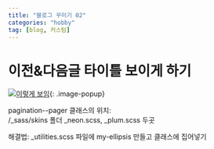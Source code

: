 ```yaml
---
title: "블로그 꾸미기 02"
categories: "hobby"
tag: [blog, 커스텀]
---
```



# 이전&다음글 타이틀 보이게 하기

[![이렇게 보임](https://blogger.googleusercontent.com/img/b/R29vZ2xl/AVvXsEjirS9Ds_edNgzu4xIUZpFfr_ZFCT7hQuic-E3X_Rh8MnqqJgKV_83_mVwBW3ourDG98h1vJqsm3BolcB-tfMdI5ZKmrGMclf0Y1f5L2GBQD7_CQ_IgWW4QSwTvvR7mT1_qmCbHaLw1LUHVM16Av48Liw_3FagK1ppIryvHlRqDnWmTCIJ9GtJ0qhBu-c8/s701/01-%EC%9D%B4%EB%A0%87%EA%B2%8C%20%EB%B3%B4%EC%9E%84.jpg)](https://blogger.googleusercontent.com/img/b/R29vZ2xl/AVvXsEjirS9Ds_edNgzu4xIUZpFfr_ZFCT7hQuic-E3X_Rh8MnqqJgKV_83_mVwBW3ourDG98h1vJqsm3BolcB-tfMdI5ZKmrGMclf0Y1f5L2GBQD7_CQ_IgWW4QSwTvvR7mT1_qmCbHaLw1LUHVM16Av48Liw_3FagK1ppIryvHlRqDnWmTCIJ9GtJ0qhBu-c8/s701/01-%EC%9D%B4%EB%A0%87%EA%B2%8C%20%EB%B3%B4%EC%9E%84.jpg){: .image-popup}

pagination--pager 클래스의 위치: \
/_sass/skins 폴더 _neon.scss, _plum.scss 두곳

해결법: _utilities.scss 파일에 my-ellipsis 만들고 클래스에 집어넣기